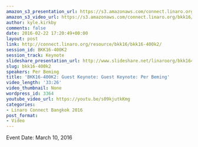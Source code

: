```yaml
---
amazon_s3_presentation_url: https://s3.amazonaws.com/connect.linaro.org/bkk16/Presentations/Thursday/BKK16-400A.pdf
amazon_s3_video_url: https://s3.amazonaws.com/connect.linaro.org/bkk16/Videos/Thursday/bkk16-400k2%20The%20Networked%20Society%20and%205G.mp4
author: kyle.kirkby
comments: false
date: 2016-02-22 17:20:49+00:00
layout: post
link: http://connect.linaro.org/resource/bkk16/bkk16-400k2/
session_id: BKK16-400K2
session_track: Keynote
slideshare_presentation_url: http://www.slideshare.net/linaroorg/bkk16400k2-the-networked-society-and-5g
slug: bkk16-400k2
speakers: Per Beming
title: 'BKK16-400K2: Guest Keynote: Guest Keynote: Per Beming'
video_length: '33:26'
video_thumbnail: None
wordpress_id: 3364
youtube_video_url: https://youtu.be/s09kjutkKmg
categories:
- Linaro Connect Bangkok 2016
post_format:
- Video
---
```


Event Date: March 10, 2016
